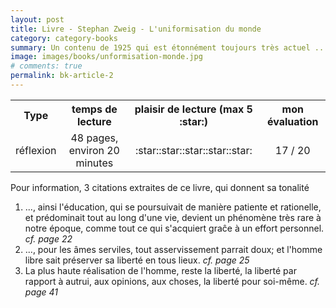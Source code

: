 ```yaml
---
layout: post
title: Livre - Stephan Zweig - L'uniformisation du monde 
category: category-books
summary: Un contenu de 1925 qui est étonnément toujours très actuel ... 
image: images/books/unformisation-monde.jpg
# comments: true
permalink: bk-article-2
---
```


<link rel="stylesheet" href="/assets/css/my-styles.css">

<table style='width:100%'>
<tr><th>Type</th><th>temps de lecture</th><th>plaisir de lecture (max 5 :star:)</th><th>mon évaluation</th></tr>
<tr><td style='text-align:center'>réflexion</td><td style='text-align:center'>48 pages, environ 20 minutes</td><td style='text-align:center'>:star::star::star::star::star:</td><td style='text-align:center'>17 / 20</td></tr>
</table>




Pour information, 3 citations extraites de ce livre, qui donnent sa tonalité

1. ..., ainsi l'éducation, qui se poursuivait de manière patiente et rationelle, et prédominait tout au long d'une vie, devient un phénomène très rare à notre époque, comme tout ce qui s'acquiert graĉe à un effort personnel. <cite class='comment'>cf. page 22</cite>
1. ..., pour les âmes serviles, tout asservissement parrait doux; et l'homme libre sait préserver sa liberté en tous lieux. <cite class='comment'>cf. page 25</cite>
1. La plus haute réalisation de l'homme, reste la liberté, la liberté par rapport à autrui, aux opinions, aux choses, la liberté pour soi-même. <cite class='comment'>cf. page 41</cite>

